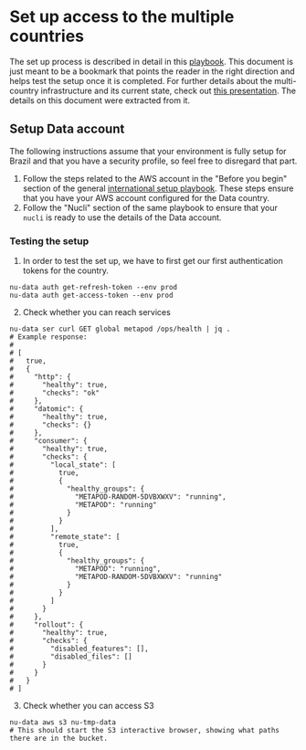 # Set up access to the multiple countries

The set up process is described in detail in this [playbook][international-setup-pb]. This document is just meant to be a bookmark that points the reader in the right direction and helps test the setup once it is completed.
For further details  about the multi-country infrastructure and its current state, check out [this presentation][multi-country-infra-presentation]. The details on this document were extracted from it.

## Setup Data account

The following instructions assume that your environment is fully setup for Brazil and that you have a security profile, so feel free to disregard that part.

1. Follow the steps related to the AWS account in the "Before you begin" section of the general [international setup playbook][international-setup-pb]. These steps ensure that you have your AWS account configured for the Data country.
2. Follow the "Nucli" section of the same playbook to ensure that your `nucli` is ready to use the details of the Data account.

### Testing the setup

1. In order to test the set up, we have to first get our first authentication tokens for the country.

```
nu-data auth get-refresh-token --env prod
nu-data auth get-access-token --env prod
```

2. Check whether you can reach services

```
nu-data ser curl GET global metapod /ops/health | jq .
# Example response:
#
# [
#   true,
#   {
#     "http": {
#       "healthy": true,
#       "checks": "ok"
#     },
#     "datomic": {
#       "healthy": true,
#       "checks": {}
#     },
#     "consumer": {
#       "healthy": true,
#       "checks": {
#         "local_state": [
#           true,
#           {
#             "healthy_groups": {
#               "METAPOD-RANDOM-5DVBXWXV": "running",
#               "METAPOD": "running"
#             }
#           }
#         ],
#         "remote_state": [
#           true,
#           {
#             "healthy_groups": {
#               "METAPOD": "running",
#               "METAPOD-RANDOM-5DVBXWXV": "running"
#             }
#           }
#         ]
#       }
#     },
#     "rollout": {
#       "healthy": true,
#       "checks": {
#         "disabled_features": [],
#         "disabled_files": []
#       }
#     }
#   }
# ]
```

3. Check whether you can access S3

```
nu-data aws s3 nu-tmp-data
# This should start the S3 interactive browser, showing what paths there are in the bucket.
```

[international-setup-pb]: https://github.com/nubank/playbooks/blob/master/squads/international/dev-env.md
[multi-country-infra-presentation]: https://docs.google.com/presentation/d/17c2l00x6rdO9bt2C3ZD2P_Gn2G1so7BXEyFwY_gaky0/edit#slide=id.g52bc7810fa_0_231
